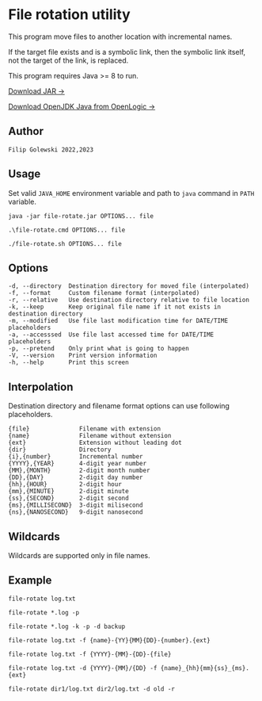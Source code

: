 
# File rotation utility

This program move files to another location with incremental names.

If the target file exists and is a symbolic link, then the symbolic link itself, not the target of the link, is replaced.

This program requires Java >= 8 to run.

[Download JAR →](https://github.com/zoltraks/java-file-rotate/raw/main/download/file-rotate.7z)

[Download OpenJDK Java from OpenLogic →](https://www.openlogic.com/openjdk-downloads)

## Author

```
Filip Golewski 2022,2023
```

## Usage

Set valid ``JAVA_HOME`` environment variable and path to ``java`` command in ``PATH`` variable.

```
java -jar file-rotate.jar OPTIONS... file
```

```
.\file-rotate.cmd OPTIONS... file
```

```
./file-rotate.sh OPTIONS... file
```

## Options

    -d, --directory  Destination directory for moved file (interpolated)
    -f, --format     Custom filename format (interpolated)
    -r, --relative   Use destination directory relative to file location
    -k, --keep       Keep original file name if it not exists in destination directory
    -m, --modified   Use file last modification time for DATE/TIME placeholders
    -a, --accesssed  Use file last accessed time for DATE/TIME placeholders
    -p, --pretend    Only print what is going to happen
    -V, --version    Print version information
    -h, --help       Print this screen

## Interpolation

Destination directory and filename format options can use following placeholders.

    {file}              Filename with extension
    {name}              Filename without extension
    {ext}               Extension without leading dot
    {dir}               Directory
    {i},{number}        Incremental number
    {YYYY},{YEAR}       4-digit year number
    {MM},{MONTH}        2-digit month number
    {DD},{DAY}          2-digit day number
    {hh},{HOUR}         2-digit hour
    {mm},{MINUTE}       2-digit minute
    {ss},{SECOND}       2-digit second
    {ms},{MILLISECOND}  3-digit milisecond
    {ns},{NANOSECOND}   9-digit nanosecond

## Wildcards

Wildcards are supported only in file names.

## Example

```
file-rotate log.txt
```

```
file-rotate *.log -p
```

```
file-rotate *.log -k -p -d backup
```

```
file-rotate log.txt -f {name}-{YY}{MM}{DD}-{number}.{ext}
```

```
file-rotate log.txt -f {YYYY}-{MM}-{DD}-{file}
```

```
file-rotate log.txt -d {YYYY}-{MM}/{DD} -f {name}_{hh}{mm}{ss}_{ms}.{ext}
```

```
file-rotate dir1/log.txt dir2/log.txt -d old -r
```
